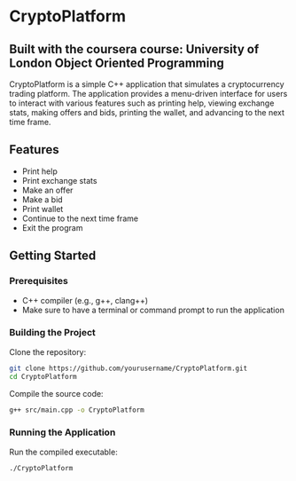 # CryptoPlatform

## Built with the coursera course: University of London Object Oriented Programming

CryptoPlatform is a simple C++ application that simulates a cryptocurrency trading platform. The application provides a menu-driven interface for users to interact with various features such as printing help, viewing exchange stats, making offers and bids, printing the wallet, and advancing to the next time frame.

## Features

- Print help
- Print exchange stats
- Make an offer
- Make a bid
- Print wallet
- Continue to the next time frame
- Exit the program

## Getting Started

### Prerequisites

- C++ compiler (e.g., g++, clang++)
- Make sure to have a terminal or command prompt to run the application

### Building the Project

Clone the repository:

```sh
git clone https://github.com/yourusername/CryptoPlatform.git
cd CryptoPlatform
```

Compile the source code:

```sh
g++ src/main.cpp -o CryptoPlatform
```

### Running the Application

Run the compiled executable:

```sh
./CryptoPlatform
```
